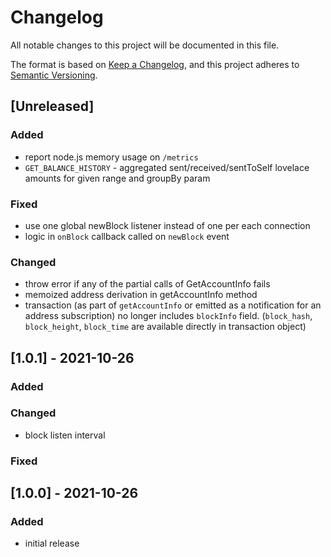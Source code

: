 # Changelog

All notable changes to this project will be documented in this file.

The format is based on [Keep a Changelog](https://keepachangelog.com/en/1.0.0/),
and this project adheres to [Semantic Versioning](https://semver.org/spec/v2.0.0.html).

## [Unreleased]

### Added

- report node.js memory usage on `/metrics`
- `GET_BALANCE_HISTORY` - aggregated sent/received/sentToSelf lovelace amounts for given range and groupBy param

### Fixed

- use one global newBlock listener instead of one per each connection
- logic in `onBlock` callback called on `newBlock` event

### Changed

- throw error if any of the partial calls of GetAccountInfo fails
- memoized address derivation in getAccountInfo method
- transaction (as part of `getAccountInfo` or emitted as a notification for an address subscription) no longer includes `blockInfo` field. (`block_hash`, `block_height`, `block_time` are available directly in transaction object)

## [1.0.1] - 2021-10-26

### Added

### Changed

- block listen interval

### Fixed

## [1.0.0] - 2021-10-26

### Added

- initial release
